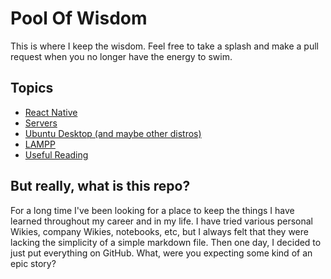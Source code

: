 # Pool Of Wisdom

This is where I keep the wisdom. Feel free to take a splash and make a pull request 
when you no longer have the energy to swim.

## Topics

* [React Native](react-native/index.md)
* [Servers](servers/index.md)
* [Ubuntu Desktop (and maybe other distros)](linux/index.md)
* [LAMPP](lampp/index.md)
* [Useful Reading](reads.md)

## But really, what is this repo?

For a long time I've been looking for a place to keep the things I have learned 
throughout my career and in my life. I have tried various personal Wikies, 
company Wikies, notebooks, etc, but I always felt that they were lacking the 
simplicity of a simple markdown file. Then one day, I decided to just put everything 
on GitHub. What, were you expecting some kind of an epic story?

